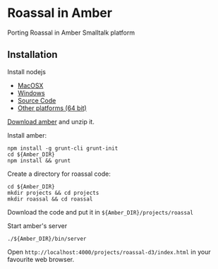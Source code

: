 Roassal in Amber
=======

Porting Roassal in Amber Smalltalk platform

## Installation

Install nodejs

* [MacOSX](http://nodejs.org/dist/v0.10.12/node-v0.10.12.pkg)
* [Windows](http://nodejs.org/dist/v0.10.12/node-v0.10.12-x86.msi)
* [Source Code](http://nodejs.org/dist/v0.10.12/node-v0.10.12.tar.gz)
* [Other platforms (64 bit)](http://nodejs.org/download/)

[Download amber](https://github.com/amber-smalltalk/amber/archive/0.10.zip) and unzip it.

Install amber:


    npm install -g grunt-cli grunt-init
    cd ${Amber_DIR}
    npm install && grunt


Create a directory for roassal code:


    cd ${Amber_DIR}
    mkdir projects && cd projects
    mkdir roassal && cd roassal

Download the code and put it in  ```${Amber_DIR}/projects/roassal```

Start amber's server

    ./${Amber_DIR}/bin/server 

Open ```http://localhost:4000/projects/roassal-d3/index.html``` in your favourite web browser.

